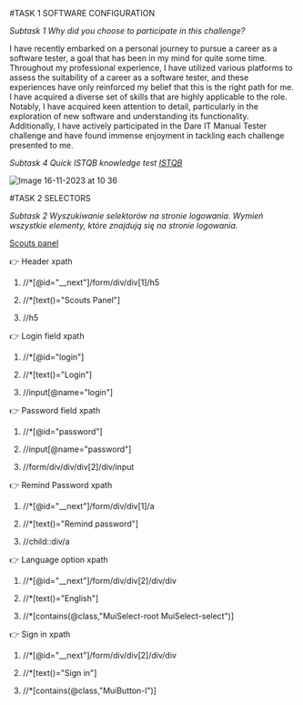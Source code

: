 #TASK 1 SOFTWARE CONFIGURATION


*Subtask 1 Why did you choose to participate in this challenge?*


I have recently embarked on a personal journey to pursue a career as a software tester, a goal that has been in my mind for quite some time. Throughout my professional experience, I have utilized various platforms to assess the suitability of a career as a software tester, and these experiences have only reinforced my belief that this is the right path for me. I have acquired a diverse set of skills that are highly applicable to the role. Notably, I have acquired keen attention to detail, particularly in the exploration of new software and understanding its functionality. Additionally, I have actively participated in the Dare IT Manual Tester challenge and have found immense enjoyment in tackling each challenge presented to me.


*Subtask 4 Quick ISTQB knowledge test [ISTQB](https://getistqb.com/quiz-purpurowy/)*

![Image 16-11-2023 at 10 36](https://github.com/AgataSzafranek/AT_challenge/assets/142822653/95067e3c-d341-4c1c-86d0-afeb85728058)

#TASK 2 SELECTORS

*Subtask 2 Wyszukiwanie selektorów na stronie logowania. Wymień wszystkie elementy, które znajdują się na stronie logowania.*


[Scouts panel](https://scouts-test.futbolkolektyw.pl/en/login?redirected=true)


👉 Header xpath


1. //*[@id="__next"]/form/div/div[1]/h5


2. //*[text()="Scouts Panel"]


3. //h5


👉 Login field xpath


1. //*[@id="login"]


2. //*[text()="Login"]


3. //input[@name="login"]


👉 Password field xpath


1. //*[@id="password"]


2. //input[@name="password"]


3. //form/div/div/div[2]/div/input


👉 Remind Password xpath


1. //*[@id="__next"]/form/div/div[1]/a


2. //*[text()="Remind password"]


3. //child::div/a


👉 Language option xpath


1. //*[@id="__next"]/form/div/div[2]/div/div


2. //*[text()="English"]


3. //*[contains(@class,"MuiSelect-root MuiSelect-select")]


👉 Sign in xpath


1. //*[@id="__next"]/form/div/div[2]/div/div


2. //*[text()="Sign in"]


3. //*[contains(@class,"MuiButton-l")]
